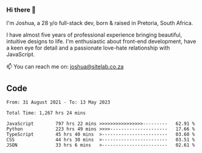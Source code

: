 ### Hi there 👋

I'm Joshua, a 28 y/o full-stack dev, born & raised in Pretoria, South Africa. 

I have almost five years of professional experience bringing beautiful, intuitive designs to life. I'm enthusiastic about front-end development, have a keen eye for detail and a passionate love-hate relationship with JavaScript.

📫 You can reach me on: joshua@sitelab.co.za

## **Code**

<!--START_SECTION:waka-->

```text
From: 31 August 2021 - To: 13 May 2023

Total Time: 1,267 hrs 24 mins

JavaScript        797 hrs 22 mins >>>>>>>>>>>>>>>>---------   62.91 %
Python            223 hrs 49 mins >>>>---------------------   17.66 %
TypeScript        45 hrs 40 mins  >------------------------   03.60 %
CSS               44 hrs 30 mins  >------------------------   03.51 %
JSON              33 hrs 6 mins   >------------------------   02.61 %
```

<!--END_SECTION:waka-->
